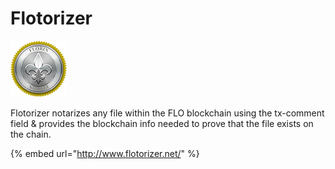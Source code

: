# Flotorizer

![](../../.gitbook/assets/image%20%282%29.png)

Flotorizer notarizes any file within the FLO blockchain using the tx-comment field & provides the blockchain info needed to prove that the file exists on the chain.

{% embed url="http://www.flotorizer.net/" %}



